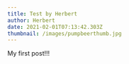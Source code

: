 ```yaml
---
title: Test by Herbert
author: Herbert
date: 2021-02-01T07:13:42.303Z
thumbnail: /images/pumpbeerthumb.jpg
---
```

My first post!!!